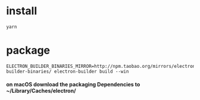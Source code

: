 # install
```shell script
yarn
```

# package
```shell script
ELECTRON_BUILDER_BINARIES_MIRROR=http://npm.taobao.org/mirrors/electron-builder-binaries/ electron-builder build --win
```

#### on macOS download the packaging Dependencies to ~/Library/Caches/electron/
